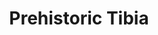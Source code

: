 ---
templateKey: blog-post
featuredpost: false
featuredimage: /assets/Prehistoric_Tibia.png
title: Prehistoric Tibia
description: Artifacts
testfield: 1160
---